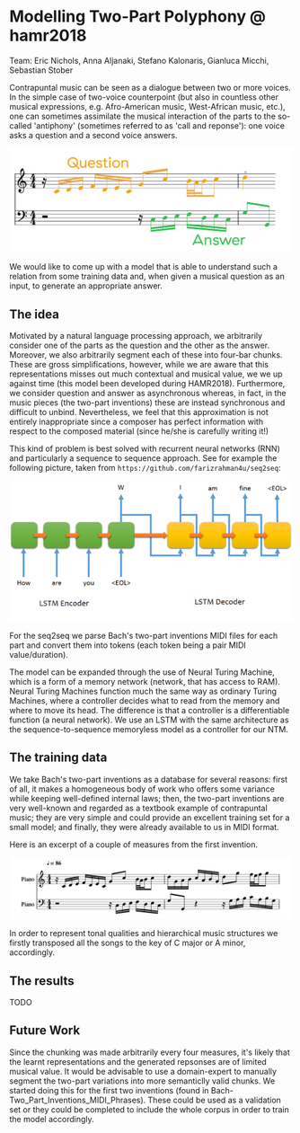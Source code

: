 # Modelling Two-Part Polyphony @ hamr2018

Team: Eric Nichols, Anna Aljanaki, Stefano Kalonaris, Gianluca Micchi, Sebastian Stober

Contrapuntal music can be seen as a dialogue between two or more voices.
In the simple case of two-voice counterpoint (but also in countless other musical expressions, e.g. Afro-American music, West-African music, etc.), one can sometimes assimilate the musical interaction of the parts to the so-called 'antiphony' (sometimes referred to as 'call and reponse'): one voice asks a question and a second voice answers.

![picture](./question-answer-example.png)

We would like to come up with a model that is able to understand such a relation from some training data and, when given a musical question as an input, to generate an appropriate answer.


## The idea
Motivated by a natural language processing approach, we arbitrarily consider one of the parts as the question and the other as the answer. Moreover, we also arbitrarily segment each of these into four-bar chunks. These are gross simplifications, however, while we are aware that this representations misses out much contextual and musical value, we we up against time (this model been developed during HAMR2018). Furthermore, we consider question and answer as asynchronous whereas, in fact, in the music pieces (the two-part inventions) these are instead synchronous and difficult to unbind.
Nevertheless, we feel that this approximation is not entirely inappropriate since a composer has perfect information with respect to the composed material (since he/she is carefully writing it!)

This kind of problem is best solved with recurrent neural networks (RNN) and particularly a sequence to sequence approach.
See for example the following picture, taken from `https://github.com/farizrahman4u/seq2seq`:

![picture](./seq2seq.png)

For the seq2seq we parse Bach's two-part inventions MIDI files for each part and convert them into tokens (each token being a pair MIDI value/duration).

The model can be expanded through the use of Neural Turing Machine, which is a form of a memory network (network, that has access to RAM). Neural Turing Machines function much the same way as ordinary
Turing Machines, where a controller decides what to read from the memory and where to move its head. The difference is that a controller is a differentiable function (a neural network). We use an LSTM
with the same architecture as the sequence-to-sequence memoryless model as a controller for our NTM. 

## The training data
We take Bach's two-part inventions as a database for several reasons: 
first of all, it makes a homogeneous body of work who offers some variance while keeping well-defined internal laws;
then, the two-part inventions are very well-known and regarded as a textbook example of contrapuntal music;
they are very simple and could provide an excellent training set for a small model;
and finally, they were already available to us in MIDI format.

Here is an excerpt of a couple of measures from the first invention.

![picture](./data_example.png)

In order to represent tonal qualities and hierarchical music structures we firstly transposed all the songs to the key of C major or A minor, accordingly.

## The results
TODO

## Future Work
Since the chunking was made arbitrarily every four measures, it's likely that the learnt representations and the generated repsonses are of limited musical value. It would be advisable to use a domain-expert to manually segment the two-part variations into more semanticlly valid chunks.
We started doing this for the first two inventions (found in Bach-Two_Part_Inventions_MIDI_Phrases). These could be used as a validation set or they could be completed to include the whole corpus in order to train the model accordingly.
